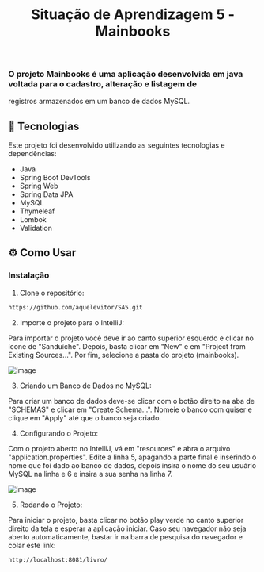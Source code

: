 <h1 align="center"> Situação de Aprendizagem 5 - Mainbooks </h1>
<br>

 ### O projeto Mainbooks é uma aplicação desenvolvida em java voltada para o cadastro, alteração e listagem de
 registros armazenados em um banco de dados MySQL.
<br>

 ## 🔧 Tecnologias

Este projeto foi desenvolvido utilizando as seguintes tecnologias e dependências:
- Java
- Spring Boot DevTools
- Spring Web
- Spring Data JPA
- MySQL
- Thymeleaf
- Lombok
- Validation

## ⚙️ Como Usar

### Instalação
1. Clone o repositório:
``` bash
https://github.com/aquelevitor/SA5.git
```
2. Importe o projeto para o IntelliJ:

Para importar o projeto você deve ir ao canto superior esquerdo e clicar no ícone de "Sanduíche". Depois, basta clicar
em "New" e em "Project from Existing Sources...". Por fim, selecione a pasta do projeto (mainbooks).

![image](https://github.com/aquelevitor/SA5/assets/102384518/1a71001b-a54a-4ca3-ba8f-9342b8543882)

3. Criando um Banco de Dados no MySQL:

Para criar um banco de dados deve-se clicar com o botão direito na aba de "SCHEMAS" e clicar em "Create Schema...".
Nomeie o banco com quiser e clique em "Apply" até que o banco seja criado.

4. Configurando o Projeto:

Com o projeto aberto no IntelliJ, vá em "resources" e abra o arquivo "application.properties". Edite a linha 5,
apagando a parte final e inserindo o nome que foi dado ao banco de dados, depois insira o nome do seu usuário MySQL na
linha e 6 e insira a sua senha na linha 7.

![image](https://github.com/aquelevitor/SA5/assets/102384518/cb4affbd-2a97-422d-9a86-1ea54095a23c)

5. Rodando o Projeto:

Para iniciar o projeto, basta clicar no botão play verde no canto superior direito da tela e esperar a aplicação iniciar. Caso seu navegador não seja aberto automaticamente, bastar ir na barra de pesquisa do navegador e colar este link:
``` bash
http://localhost:8081/livro/
```
